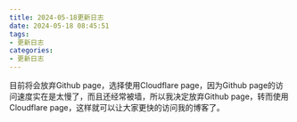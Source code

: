 ```yaml
---
title: 2024-05-18更新日志
date: 2024-05-18 08:45:51
tags:
- 更新日志
categories:
- 更新日志
---
```


目前将会放弃Github page，选择使用Cloudflare page，因为Github page的访问速度实在是太慢了，而且还经常被墙，所以我决定放弃Github page，转而使用Cloudflare page，这样就可以让大家更快的访问我的博客了。